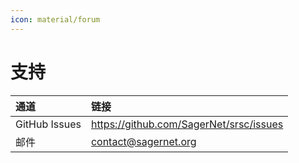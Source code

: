 ```yaml
---
icon: material/forum
---
```


# 支持

| 通道            | 链接                                      |
|:--------------|:----------------------------------------|
| GitHub Issues | https://github.com/SagerNet/srsc/issues |
| 邮件            | contact@sagernet.org                    |

